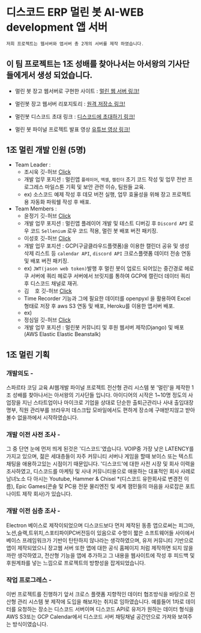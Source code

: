 # 디스코드 ERP 멀린 봇 AI-WEB development 앱 서버 
```powershell
저희 프로젝트는 웹서버와 앱서버 총 2개의 서버를 제작 하였습니다.
```
## 이 팀 프로젝트는 1조 성배를 찾아나서는 아서왕의 기사단들에게서 생성 되었습니다.

* 멀린 봇 장고 웹서버로 구현한 사이트 : [멀린 웹 서버 링크!](https://merlindc.click/)

* 멀린봇 장고 웹서버 리포지토리 : [원격 저장소 링크!](https://github.com/joneheart/merlin_webserver)

* 멀린봇 디스코드 초대 링크 : [디스코드에 초대하기 링크!](https://discord.com/api/oauth2/authorize?client_id=950766027535421460&permissions=8&scope=applications.commands%20bot)

* 멀린 봇 파이널 프로젝트 발표 영상 [유튜브 영상 링크!](https://youtu.be/vVbSRfmq_n8)



## 1조 멀린 개발 인원 (5명)

* Team Leader :
    - 조시욱 깃-허브 [Click](https://github.com/github01main)
    - 개발 업무 포지션 : 멀린앱 `플레이어`, `엑셀`, `캘린더` 초기 코드 작성 및 업무 전반 프로그레스 마일스톤 기획 및 보안 관련 이슈, 팀원들 교육.
    - ex) 소스코드 예제 작성 후 데모 버전 실행, 업무 효율성을 위해 장고 프로젝트용 자동화 파워쉘 작성 후 배포. 
* Team Members :
    - 윤정기 깃-허브 [Click](https://github.com/lution88)
    - 개발 업무 포지션 : 멀린앱 플레이어 개발 및 테스트 디버깅 후 `Discord API` 로우 코드 `Sellenium` 로우 코드 적용, 멀린 봇 배포 버전 패키징.
    - 이성호 깃-허브 [Click](https://github.com/Hosio123)
    - 개발 업무 포지션 : GCP(구글클라우드플랫폼)을 이용한 캘린더 공유 및 생성 삭제 리스트 등 `calendar API`, `discord API` 크로스플랫폼 데이터 전송 연동 및 배포 버전 패키징.
    - ex) `JWT(jason web token)`발행 후 멀린 봇이 업로드 되어있는 중간경로 헤로쿠 서버에 쿼리 헤로쿠 서버에서 브릿지를 통하여 GCP에 캘린더 데이터 쿼리 후 디스코드 채널로 재귀.
    - 김 &nbsp;&nbsp; 호 깃-허브 [Click](https://github.com/hopaom)
    - Time Recorder 기능과 그에 필요한 데이터를 openpyxl 을 활용하여 Excel형태로 저장 후 aws S3 연동 및 배포, Heroku를 이용한 앱서버 배포.
    - ex)
    - 정심일 깃-허브 [Click](https://github.com/joneheart)
    - 개발 업무 포지션 : 멀린봇 커뮤니티 및 후원 웹서버 제작(Django) 및 배포(AWS Elastic Elastic Beanstalk)

## 1조 멀린 기획

### 개발의도 -

스파르타 코딩 교육 AI웹개발 파이널 프로젝트 전산형 관리 시스템 봇 '멀린'을 제작한 1조 성배를 찾아나서는 아서왕의 기사단들 입니다.
아이디어의 시작은 1~10명 정도의 사업장을 지닌 스타트업이나 마이크로 기업을 상대로 단순한 출퇴근관리나 사내 출입대장 명부, 직원 관리부를 
브라우저 데스크탑 모바일에서도 편하게 장소에 구애받지않고 받아볼수 없을까에서 시작하였습니다.

### 개발 이전 사전 조사 -

그 중 단연 눈에 먼저 띄게 된것은 '디스코드'였습니다. VOIP중 가장 낮은 LATENCY를 가지고 있으며,
젊은 세대층들이 자주 커뮤니티 서버나 게임을 할때 보이스 또는 텍스트채팅을 애용하고있는 시점이기 때문입니다.
'디스코드'에 대한 사전 시장 및 회사 이력을 조사하였고, 디스코드를 마케팅 및 사내 커뮤니티용으로 
애용하는 대표적인 회사 사례로 남녀노소 다 아시는 Youtube, Hammer & Chisel *(디스코드 유한회사로 변경전 이름), 
Epic Games(콘솔 및 PC용 전문 물리엔진 및 세계 잼민들의 마음을 사로잡은 포트나이트 제작 회사)가 있습니다.


### 개발 이전 심층 조사 -

Electron 베이스로 제작이되었으며 디스코드보다 먼저 제작된 동종 앱으로써는
피그마,노션,슬랙,트위치,스포티파이PC버전등이 있음으로 수명이 짧은 소프트웨어들 사이에서 베이스 프레임워크가 
기반이 탄탄하지 않나라는 생각하였으며, 유저 커뮤니티 기반으로 앱이 제작되었으니 장고웹 서버 또한 앱에 대한
공식 홈페이지 처럼 제작하면 되지 않을까란 생각하였고, 전산형 기능을 앱에 추가하고 그 내용을 웹사이트에
작성 후 피드백 및 후원계좌를 넣는 느낌으로 프로젝트의 방향성을 잡게되었습니다.

### 작업 프로그레스 -

이번 프로젝트를 진행하기 앞서 크로스 플랫폼 지향적인 데이터 협조방식을 바탕으로 전산형 관리 시스템 봇 제작에 도입을
해보자는 취지로 임하였습니다. 예를들어 1차로 데이터를 요청하는 장소는 디스코드 서버이며 디스코드 API로 유저가 원하는
데이터 형식을 AWS S3또는 GCP Calendar에서 디스코드 서버 채팅채널 공간안으로 가져와 보여주는 방식이였습니다.
